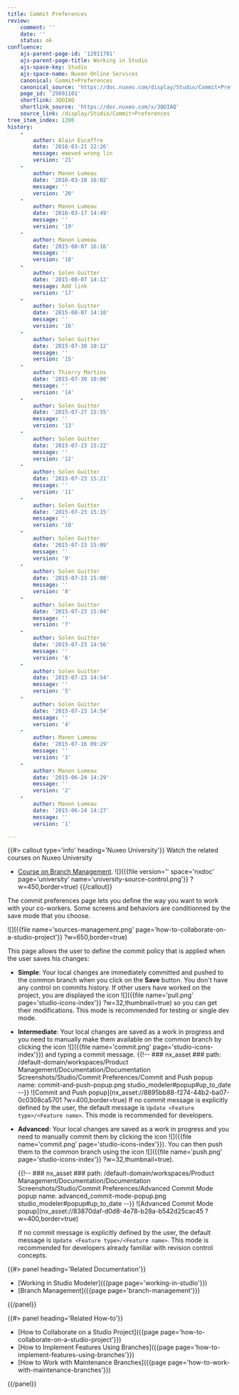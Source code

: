 ```yaml
---
title: Commit Preferences
review:
    comment: ''
    date: ''
    status: ok
confluence:
    ajs-parent-page-id: '12911781'
    ajs-parent-page-title: Working in Studio
    ajs-space-key: Studio
    ajs-space-name: Nuxeo Online Services
    canonical: Commit+Preferences
    canonical_source: 'https://doc.nuxeo.com/display/Studio/Commit+Preferences'
    page_id: '25691101'
    shortlink: 3QOIAQ
    shortlink_source: 'https://doc.nuxeo.com/x/3QOIAQ'
    source_link: /display/Studio/Commit+Preferences
tree_item_index: 1200
history:
    -
        author: Alain Escaffre
        date: '2016-03-21 22:26'
        message: emoved wrong lin
        version: '21'
    -
        author: Manon Lumeau
        date: '2016-03-18 16:02'
        message: ''
        version: '20'
    -
        author: Manon Lumeau
        date: '2016-03-17 14:49'
        message: ''
        version: '19'
    -
        author: Manon Lumeau
        date: '2015-08-07 16:16'
        message: ''
        version: '18'
    -
        author: Solen Guitter
        date: '2015-08-07 14:12'
        message: Add link
        version: '17'
    -
        author: Solen Guitter
        date: '2015-08-07 14:10'
        message: ''
        version: '16'
    -
        author: Solen Guitter
        date: '2015-07-30 10:12'
        message: ''
        version: '15'
    -
        author: Thierry Martins
        date: '2015-07-30 10:00'
        message: ''
        version: '14'
    -
        author: Solen Guitter
        date: '2015-07-27 15:55'
        message: ''
        version: '13'
    -
        author: Solen Guitter
        date: '2015-07-23 15:22'
        message: ''
        version: '12'
    -
        author: Solen Guitter
        date: '2015-07-23 15:21'
        message: ''
        version: '11'
    -
        author: Solen Guitter
        date: '2015-07-23 15:15'
        message: ''
        version: '10'
    -
        author: Solen Guitter
        date: '2015-07-23 15:09'
        message: ''
        version: '9'
    -
        author: Solen Guitter
        date: '2015-07-23 15:08'
        message: ''
        version: '8'
    -
        author: Solen Guitter
        date: '2015-07-23 15:04'
        message: ''
        version: '7'
    -
        author: Solen Guitter
        date: '2015-07-23 14:56'
        message: ''
        version: '6'
    -
        author: Solen Guitter
        date: '2015-07-23 14:54'
        message: ''
        version: '5'
    -
        author: Solen Guitter
        date: '2015-07-23 14:54'
        message: ''
        version: '4'
    -
        author: Manon Lumeau
        date: '2015-07-16 09:29'
        message: ''
        version: '3'
    -
        author: Manon Lumeau
        date: '2015-06-24 14:29'
        message: ''
        version: '2'
    -
        author: Manon Lumeau
        date: '2015-06-24 14:27'
        message: ''
        version: '1'

---
```

{{#> callout type='info' heading='Nuxeo University'}}
Watch the related courses on Nuxeo University
- [Course on Branch Management](https://university.nuxeo.com/learn/public/course/view/elearning/62/understanding-nuxeo-studios-source-control-mechanism).
![]({{file version='' space='nxdoc' page='university' name='university-source-control.png'}} ?w=450,border=true)
{{/callout}}

The commit preferences page lets you define the way you want to work with your co-workers. Some screens and behaviors are conditionned by the save mode that you choose.

![]({{file name='sources-management.png' page='how-to-collaborate-on-a-studio-project'}} ?w=650,border=true)

This page allows the user to define the commit policy that is applied when the user saves his changes:

*   **Simple**: Your local changes are immediately committed and pushed to the common branch when you click on the **Save** button. You don't have any control on commits history. If other users have worked on the project, you are displayed the icon ![]({{file name='pull.png' page='studio-icons-index'}} ?w=32,thumbnail=true) so you can get their modifications.
    This mode is recommended for testing or single dev mode.
*   **Intermediate**: Your local changes are saved as a work in progress and you need to manually make them available on the common branch by clicking the icon ![]({{file name='commit.png' page='studio-icons-index'}}) and typing a commit message.
    {{!--     ### nx_asset ###
        path: /default-domain/workspaces/Product Management/Documentation/Documentation Screenshots/Studio/Commit Preferences/Commit and Push popup
        name: commit-and-push-popup.png
        studio_modeler#popup#up_to_date
    --}}
    ![Commit and Push popup](nx_asset://8895bb88-f274-44b2-ba07-0c0308ca5701 ?w=400,border=true)
    If no commit message is explicitly defined by the user, the default message is `Update <Feature type>/<Feature name>`.
    This mode is recommended for developers.
*   **Advanced**: Your local changes are saved as a work in progress and you need to manually commit them by clicking the icon ![]({{file name='commit.png' page='studio-icons-index'}}). You can then push them to the common branch using the icon ![]({{file name='push.png' page='studio-icons-index'}} ?w=32,thumbnail=true).

    {{!--     ### nx_asset ###
        path: /default-domain/workspaces/Product Management/Documentation/Documentation Screenshots/Studio/Commit Preferences/Advanced Commit Mode popup
        name: advanced_commit-mode-popup.png
        studio_modeler#popup#up_to_date
    --}}
    ![Advanced Commit Mode popup](nx_asset://83870daf-d0d8-4e78-b28a-b542d25cac45 ?w=400,border=true)

    If no commit message is explicitly defined by the user, the default message is `Update <Feature type>/<Feature name>`.
    This mode is recommended for developers already familiar with revision control concepts.

<div class="row" data-equalizer data-equalize-on="medium"><div class="column medium-6">{{#> panel heading='Related Documentation'}}

- [Working in Studio Modeler]({{page page='working-in-studio'}})
- [Branch Management]({{page page='branch-management'}})

{{/panel}}</div><div class="column medium-6">{{#> panel heading='Related How-to'}}

- [How to Collaborate on a Studio Project]({{page page='how-to-collaborate-on-a-studio-project'}})
- [How to Implement Features Using Branches]({{page page='how-to-implement-features-using-branches'}})
- [How to Work with Maintenance Branches]({{page page='how-to-work-with-maintenance-branches'}})

{{/panel}}</div></div>
